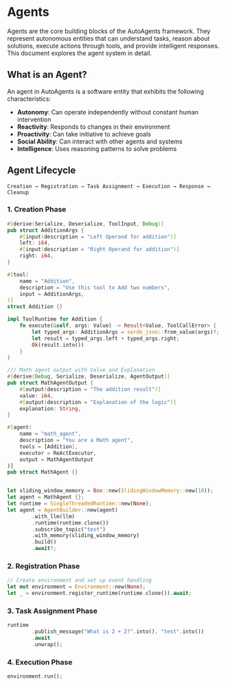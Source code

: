 # Agents

Agents are the core building blocks of the AutoAgents framework. They represent autonomous entities that can understand tasks, reason about solutions, execute actions through tools, and provide intelligent responses. This document explores the agent system in detail.

## What is an Agent?

An agent in AutoAgents is a software entity that exhibits the following characteristics:

- **Autonomy**: Can operate independently without constant human intervention
- **Reactivity**: Responds to changes in their environment
- **Proactivity**: Can take initiative to achieve goals
- **Social Ability**: Can interact with other agents and systems
- **Intelligence**: Uses reasoning patterns to solve problems

## Agent Lifecycle

```
Creation → Registration → Task Assignment → Execution → Response → Cleanup
```

### 1. Creation Phase
```rust
#[derive(Serialize, Deserialize, ToolInput, Debug)]
pub struct AdditionArgs {
    #[input(description = "Left Operand for addition")]
    left: i64,
    #[input(description = "Right Operand for addition")]
    right: i64,
}

#[tool(
    name = "Addition",
    description = "Use this tool to Add two numbers",
    input = AdditionArgs,
)]
struct Addition {}

impl ToolRuntime for Addition {
    fn execute(&self, args: Value) -> Result<Value, ToolCallError> {
        let typed_args: AdditionArgs = serde_json::from_value(args)?;
        let result = typed_args.left + typed_args.right;
        Ok(result.into())
    }
}

/// Math agent output with Value and Explanation
#[derive(Debug, Serialize, Deserialize, AgentOutput)]
pub struct MathAgentOutput {
    #[output(description = "The addition result")]
    value: i64,
    #[output(description = "Explanation of the logic")]
    explanation: String,
}

#[agent(
    name = "math_agent",
    description = "You are a Math agent",
    tools = [Addition],
    executor = ReActExecutor,
    output = MathAgentOutput
)]
pub struct MathAgent {}


let sliding_window_memory = Box::new(SlidingWindowMemory::new(10));
let agent = MathAgent {};
let runtime = SingleThreadedRuntime::new(None);
let agent = AgentBuilder::new(agent)
        .with_llm(llm)
        .runtime(runtime.clone())
        .subscribe_topic("test")
        .with_memory(sliding_window_memory)
        .build()
        .await?;
```

### 2. Registration Phase
```rust
// Create environment and set up event handling
let mut environment = Environment::new(None);
let _ = environment.register_runtime(runtime.clone()).await;
```

### 3. Task Assignment Phase
```rust
runtime
        .publish_message("What is 2 + 2?".into(), "test".into())
        .await
        .unwrap();
```

### 4. Execution Phase
```rust
environment.run();
```
